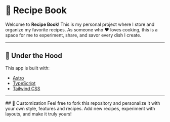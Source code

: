# 🍕 Recipe Book

Welcome to **Recipe Book**!
This is my personal project where I store and organize my favorite recipes. As someone who ❤️ loves cooking, this is a space for me to experiment, share, and savor every dish I create.

---

## 🔬 Under the Hood

This app is built with:

- [Astro](https://astro.build/)
- [TypeScript](https://www.typescriptlang.org/)
- [Tailwind CSS](https://tailwindcss.com/)

---

## 🎨 Customization
Feel free to fork this repository and personalize it with your own style, features and recipes. Add new recipes, experiment with layouts, and make it truly yours!
